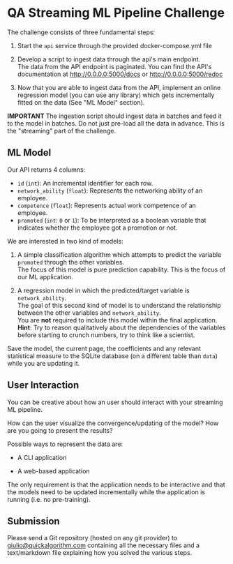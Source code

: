 # QA Streaming ML Pipeline Challenge

The challenge consists of three fundamental steps:

1. Start the `api` service through the provided docker-compose.yml file
2. Develop a script to ingest data through the api's main endpoint.
 <br> The data from the API endpoint is paginated. You can find the API's documentation at http://0.0.0.0:5000/docs or http://0.0.0.0:5000/redoc

3. Now that you are able to ingest data from the API, implement an online regression model (you can use 
any library) which gets incrementally fitted on the data (See "ML Model" section).

**IMPORTANT** The ingestion script should ingest data in batches and feed it to the model in batches.
Do not just pre-load all the data in advance. This is the "streaming" part of the challenge.

## ML Model

Our API returns 4 columns:
* `id` (`int`): An incremental identifier for each row.
* `network_ability` (`float`): Represents the networking ability of an employee.
* `competence` (`float`): Represents actual work competence of an employee.
* `promoted` (`int`: `0` or `1`): To be interpreted as a boolean variable that indicates whether the employee got a promotion or not.

We are interested in two kind of models:

1. A simple classification algorithm which attempts to predict the variable `promoted` through the other variables. <br>
The focus of this model is pure prediction capability. This is the focus of our ML application.

2. A regression model in which the predicted/target variable is `network_ability`. <br>
The goal of this second kind of model is to understand the relationship between the other variables and `network_ability`. <br>
You are **not** required to include this model within the final application. <br>
**Hint**: Try to reason qualitatively about the dependencies of the variables before starting to crunch numbers, try to think like a scientist.

Save the model, the current page, the coefficients and any relevant statistical measure to the SQLite database (on a different table than `data`) while you are updating it.


## User Interaction

You can be creative about how an user should interact with your streaming ML pipeline.

How can the user visualize the convergence/updating of the model? How are you going to present the results?

Possible ways to represent the data are:

* A CLI application

* A web-based application

The only requirement is that the application needs to be interactive and that the models need to be updated incrementally while the application is running (i.e. no pre-training).


## Submission

Please send a Git repository (hosted on any git provider) to giulio@quickalgorithm.com containing all the necessary files and a text/markdown file explaining how you solved the various steps.
